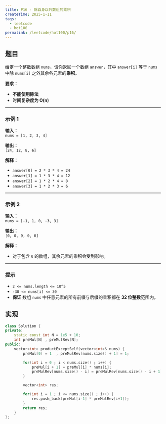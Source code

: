 ```yaml
---
title: P16 - 除自身以外数组的乘积
createTime: 2025-1-11
tags:
  - leetcode
  - hot100
permalink: /leetcode/hot100/p16/
---
```

## 题目

给定一个整数数组 `nums`，请你返回一个数组 `answer`，其中 `answer[i]` 等于 `nums` 中除 `nums[i]` 之外其余各元素的**乘积**。

**要求：**  
- **不能使用除法**  
- **时间复杂度为 O(n)**  

---

### 示例 1

**输入：**  
`nums = [1, 2, 3, 4]`

**输出：**  
`[24, 12, 8, 6]`

**解释：**  
- `answer[0] = 2 * 3 * 4 = 24`  
- `answer[1] = 1 * 3 * 4 = 12`  
- `answer[2] = 1 * 2 * 4 = 8`  
- `answer[3] = 1 * 2 * 3 = 6`  

---

### 示例 2

**输入：**  
`nums = [-1, 1, 0, -3, 3]`

**输出：**  
`[0, 0, 9, 0, 0]`

**解释：**  
- 对于包含 `0` 的数组，其余元素的乘积会受到影响。  

---

### 提示

- `2 <= nums.length <= 10^5`  
- `-30 <= nums[i] <= 30`  
- **保证** 数组 `nums` 中任意元素的所有前缀与后缀的乘积都在 **32 位整数**范围内。  


## 实现

```cpp
class Solution {
private:
    static const int N = 1e5 + 10;
    int preMul[N] , preMulRev[N];
public:
    vector<int> productExceptSelf(vector<int>& nums) {
        preMul[0] = 1  , preMulRev[nums.size() + 1] = 1;

        for(int i = 0 ; i < nums.size() ; i++) {
            preMul[i + 1] = preMul[i] * nums[i];
            preMulRev[nums.size() - i] = preMulRev[nums.size() - i + 1] * nums[nums.size() - i - 1];
        }

        vector<int> res;

        for(int i = 1 ; i <= nums.size() ; i++) {
            res.push_back(preMul[i-1] * preMulRev[i+1]);
        }
        return res;
    }
};
```